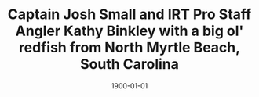 ---
title: Captain Josh Small and IRT Pro Staff Angler Kathy Binkley with a big ol' redfish from North Myrtle Beach, South Carolina
date: 1900-01-01
description: Captain Josh Small and IRT Pro Staff Angler Kathy Binkley with a big ol' redfish from North Myrtle Beach, South Carolina
thumb: /assets/images/blog--josh-kathy-redfish.jpg
image: /assets/images/blog--josh-kathy-redfish.jpg
angler-name: Captain Josh Small
# angler-links: 
#     website: a-url-goes-here
#     twitter: a-url-goes-here
#     facebook: a-url-goes-here
#     instagram: a-url-goes-here
#     pinterest: a-url-goes-here

# reel-type: spinning
# reel-series: 800 

# location: Someplace, United States
# fish: Some Big Fish
# fish-length: 49 in.
# fish-weight: 78 lbs.
---